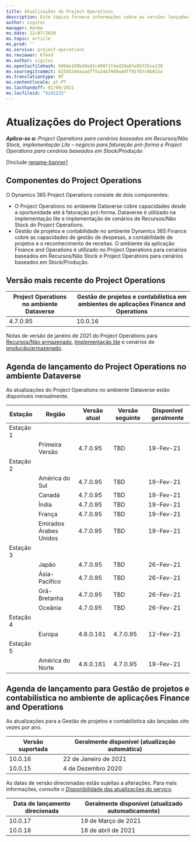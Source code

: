 ```yaml
---
title: Atualizações do Project Operations
description: Este tópico fornece informações sobre as versões lançadas do Dynamics 365 Project Operations.
author: sigitac
manager: Annbe
ms.date: 12/07/2020
ms.topic: article
ms.prod: ''
ms.service: project-operations
ms.reviewer: kfend
ms.author: sigitac
ms.openlocfilehash: b90de169bd9ed2c408f1fded20a6fe95f55ce230
ms.sourcegitcommit: 625b5244aaadff5a24a79d9addff91f87c6b015a
ms.translationtype: HT
ms.contentlocale: pt-PT
ms.lasthandoff: 02/09/2021
ms.locfileid: "5141221"
---
```

# <a name="project-operations-updates"></a>Atualizações do Project Operations

_**Aplica-se a:** Project Operations para cenários baseados em Recursos/Não Stock, implementação Lite – negócio para faturação pró-forma e Project Operations para cenários baseados em Stock/Produção_

[!include [rename-banner](~/includes/cc-data-platform-banner.md)]

## <a name="project-operations-components"></a>Componentes do Project Operations

O Dynamics 365 Project Operations consiste de dois componentes:

- O Project Operations no ambiente Dataverse cobre capacidades desde a oportunidade até à faturação pró-forma. Dataverse é utilizado na implementação lite e implementação de cenários de Recursos/Não Stock do Project Operations.
- Gestão de projetos e contabilidade no ambiente Dynamics 365 Finance cobre as capacidades de gestão de despesas, a contabilidade de projetos e o reconhecimento de receitas. O ambiente da aplicação Finance and Operations é utilizado no Project Operations para cenários baseados em Recursos/Não Stock e Project Operations para cenários baseados em Stock/Produção.

## <a name="project-operations-latest-version"></a>Versão mais recente do Project Operations

| Project Operations no ambiente Dataverse | Gestão de projetos e contabilística em ambientes de aplicações Finance and Operations |
| --- | --- |
| 4.7.0.95 | 10.0.16 |

Notas de versão de janeiro de 2021 do Project Operations para [Recursos/Não armazenado](whats-new-feb-2021-resource-based.md), [Implementação lite](../pro/whats-new/whats-new-feb-2021-lite.md) e cenários de [produção/armazenado](../prod-pma/whats-new/whats-new-jan-2021-stocked.md).

## <a name="release-schedule-for-project-operations-on-dataverse-environment"></a>Agenda de lançamento do Project Operations no ambiente Dataverse

As atualizações do Project Operations no ambiente Dataverse estão disponíveis mensalmente. 

| Estação   | Região        | Versão atual | Versão seguinte | Disponível geralmente |
|-----------|---------------|-----------------|--------------|---------------------|
| Estação 1 |   &nbsp;      |    &nbsp;       | &nbsp;       |      &nbsp;         |
|   &nbsp;  | Primeira Versão |  4.7.0.95       | TBD     | 19-Fev-21           |
| Estação 2 |   &nbsp;      |    &nbsp;       | &nbsp;       |      &nbsp;         |
|   &nbsp;  | América do Sul |  4.7.0.95       | TBD     | 19-Fev-21           |
|    &nbsp; | Canadá        |  4.7.0.95       | TBD     | 19-Fev-21           |
|   &nbsp;  | Índia         |  4.7.0.95       | TBD     | 19-Fev-21           |
|   &nbsp;  | França         |  4.7.0.95       | TBD     | 19-Fev-21           |
|   &nbsp;  | Emirados Árabes Unidos         |  4.7.0.95       | TBD     | 19-Fev-21           |
| Estação 3  |      &nbsp;   |     &nbsp;      |     &nbsp;   |      &nbsp;         |
|   &nbsp;  | Japão         |  4.7.0.95       | TBD     | 26-Fev-21           |
|   &nbsp;  | Ásia-Pacífico  |  4.7.0.95       | TBD     | 26-Fev-21           |
|   &nbsp;  | Grã-Bretanha |  4.7.0.95       | TBD     | 26-Fev-21           |
|   &nbsp;  | Oceânia       |  4.7.0.95       | TBD     | 26-Fev-21           |
| Estação 4 |     &nbsp;    |     &nbsp;      |     &nbsp;   |      &nbsp;         |
|   &nbsp;  | Europa        |  4.6.0.161       | 4.7.0.95     | 12-Fev-21           |
| Estação 5 |     &nbsp;    |     &nbsp;      |     &nbsp;   |      &nbsp;         |
|   &nbsp;  | América do Norte |  4.6.0.161       | 4.7.0.95     | 19-Fev-21           |

## <a name="release-schedule-for-project-management-and-accounting-in-the-finance-and-operations-apps-environment"></a>Agenda de lançamento para Gestão de projetos e contabilística no ambiente de aplicações Finance and Operations

As atualizações para a Gestão de projetos e contabilística são lançadas oito vezes por ano.

| Versão suportada | Geralmente disponível (atualização automática) |
| --- | --- |
| 10.0.16 | 22 de Janeiro de 2021 |
| 10.0.15 | 4 de Dezembro 2020 |


As datas de versão direcionadas estão sujeitas a alterações. Para mais informações, consulte o [Disponibilidade das atualizações do serviço](https://docs.microsoft.com/dynamics365/fin-ops-core/fin-ops/get-started/public-preview-releases?toc=/dynamics365/finance/toc.json).

| Data de lançamento direcionada | Geralmente disponível (atualizado automaticamente) |
| --- | --- |
| 10.0.17 | 19 de Março de 2021 |
| 10.0.18 | 16 de abril de 2021 |
